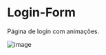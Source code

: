 # Login-Form
 Página de login com animações.

![image](https://user-images.githubusercontent.com/97931181/222873250-4f284586-8135-4bdc-a078-feec0d7dec68.png)
